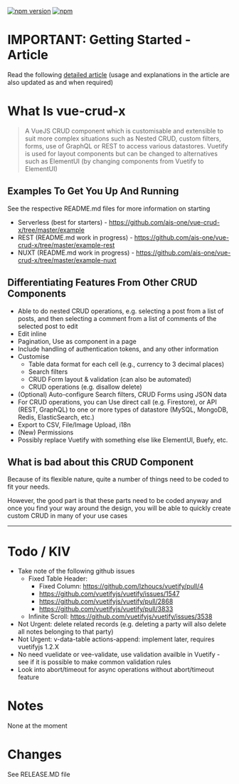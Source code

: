 [![npm version](https://badge.fury.io/js/vue-crud-x.svg)](https://badge.fury.io/js/vue-crud-x) [![npm](https://img.shields.io/npm/dm/vue-crud-x.svg)](https://www.npmjs.com/package/vue-crud-x)

# IMPORTANT: Getting Started - Article

Read the following <a href="https://medium.com/@aaronjxz/vue-crud-x-a-highly-customisable-crud-component-using-vuejs-and-vuetify-2b1539ce2054" target="_blank">detailed article</a> (usage and explanations in the article are also updated as and when required)


# What Is vue-crud-x

> A VueJS CRUD component which is customisable and extensible to suit more complex situations such as Nested CRUD, custom filters, forms, use of GraphQL or REST to access various datastores. Vuetify is used for layout components but can be changed to alternatives such as ElementUI (by changing components from Vuetify to ElementUI)

## Examples To Get You Up And Running

See the respective README.md files for more information on starting

 * Serverless (best for starters) - https://github.com/ais-one/vue-crud-x/tree/master/example
 * REST (README.md work in progress) - https://github.com/ais-one/vue-crud-x/tree/master/example-rest
 * NUXT (README.md work in progress) - https://github.com/ais-one/vue-crud-x/tree/master/example-nuxt

## Differentiating Features From Other CRUD Components

 * Able to do nested CRUD operations, e.g. selecting a post from a list of posts, and then selecting a comment from a list of comments of the selected post to edit
 * Edit inline
 * Pagination, Use as component in a page
 * Include handling of authentication tokens, and any other information
 * Customise
   * Table data format for each cell (e.g., currency to 3 decimal places)
   * Search filters
   * CRUD Form layout & validation (can also be automated)
   * CRUD operations (e.g. disallow delete)
 * (Optional) Auto-configure Search filters, CRUD Forms using JSON data
 * For CRUD operations, you can Use direct call (e.g. Firestore), or API (REST, GraphQL) to one or more types of datastore (MySQL, MongoDB, Redis, ElasticSearch, etc.)
 * Export to CSV, File/Image Upload, i18n
 * (New) Permissions
 * Possibly replace Vuetify with something else like ElementUI, Buefy, etc.

## What is bad about this CRUD Component

Because of its flexible nature, quite a number of things need to be coded to fit your needs.

However, the good part is that these parts need to be coded anyway and once you find your way around the design, you will be able to quickly create custom CRUD in many of your use cases

---

# Todo / KIV
 * Take note of the following github issues
   * Fixed Table Header:
     * Fixed Column: https://github.com/lzhoucs/vuetify/pull/4
     * https://github.com/vuetifyjs/vuetify/issues/1547
     * https://github.com/vuetifyjs/vuetify/pull/2868
     * https://github.com/vuetifyjs/vuetify/pull/3833
   * Infinite Scroll:  https://github.com/vuetifyjs/vuetify/issues/3538
 * Not Urgent: delete related records (e.g. deleting a party will also delete all notes belonging to that party)
 * Not Urgent: v-data-table actions-append: implement later, requires vuetifyjs 1.2.X
 * No need vuelidate or vee-validate, use validation availble in Vuetify - see if it is possible to make common validation rules
 * Look into abort/timeout for async operations without abort/timeout feature

# Notes

None at the moment

# Changes

See RELEASE.MD file

